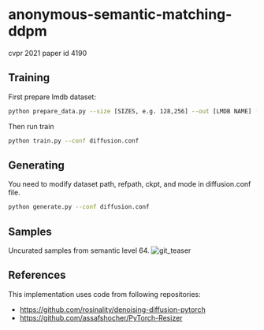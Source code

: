 # anonymous-semantic-matching-ddpm

cvpr 2021 paper id 4190

## Training

First prepare lmdb dataset:

```bash
python prepare_data.py --size [SIZES, e.g. 128,256] --out [LMDB NAME] [DATASET PATH]
```

Then run train

```bash
python train.py --conf diffusion.conf 
```

## Generating

You need to modify dataset path, refpath, ckpt, and mode in diffusion.conf file.

```bash
python generate.py --conf diffusion.conf 
```

## Samples

Uncurated samples from semantic level 64.
![git_teaser](https://user-images.githubusercontent.com/74697009/100038137-d3be8900-2e46-11eb-871c-21d0d6e6919c.PNG)

## References

This implementation uses code from following repositories:
- https://github.com/rosinality/denoising-diffusion-pytorch
- https://github.com/assafshocher/PyTorch-Resizer
